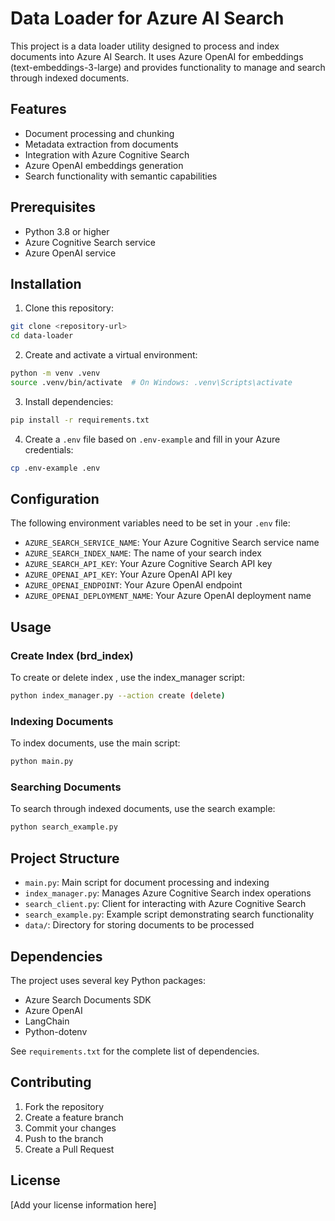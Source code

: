 # Data Loader for Azure AI Search

This project is a data loader utility designed to process and index documents into Azure AI Search. It uses Azure OpenAI for embeddings (text-embeddings-3-large) and provides functionality to manage and search through indexed documents.

## Features

- Document processing and chunking
- Metadata extraction from documents
- Integration with Azure Cognitive Search
- Azure OpenAI embeddings generation
- Search functionality with semantic capabilities

## Prerequisites

- Python 3.8 or higher
- Azure Cognitive Search service
- Azure OpenAI service

## Installation

1. Clone this repository:
```bash
git clone <repository-url>
cd data-loader
```

2. Create and activate a virtual environment:
```bash
python -m venv .venv
source .venv/bin/activate  # On Windows: .venv\Scripts\activate
```

3. Install dependencies:
```bash
pip install -r requirements.txt
```

4. Create a `.env` file based on `.env-example` and fill in your Azure credentials:
```bash
cp .env-example .env
```

## Configuration

The following environment variables need to be set in your `.env` file:

- `AZURE_SEARCH_SERVICE_NAME`: Your Azure Cognitive Search service name
- `AZURE_SEARCH_INDEX_NAME`: The name of your search index
- `AZURE_SEARCH_API_KEY`: Your Azure Cognitive Search API key
- `AZURE_OPENAI_API_KEY`: Your Azure OpenAI API key
- `AZURE_OPENAI_ENDPOINT`: Your Azure OpenAI endpoint
- `AZURE_OPENAI_DEPLOYMENT_NAME`: Your Azure OpenAI deployment name

## Usage

### Create Index (brd_index)

To create or delete index , use the index_manager script:

```bash
python index_manager.py --action create (delete)
```

### Indexing Documents

To index documents, use the main script:

```bash
python main.py
```

### Searching Documents

To search through indexed documents, use the search example:

```bash
python search_example.py
```

## Project Structure

- `main.py`: Main script for document processing and indexing
- `index_manager.py`: Manages Azure Cognitive Search index operations
- `search_client.py`: Client for interacting with Azure Cognitive Search
- `search_example.py`: Example script demonstrating search functionality
- `data/`: Directory for storing documents to be processed

## Dependencies

The project uses several key Python packages:
- Azure Search Documents SDK
- Azure OpenAI
- LangChain
- Python-dotenv

See `requirements.txt` for the complete list of dependencies.

## Contributing

1. Fork the repository
2. Create a feature branch
3. Commit your changes
4. Push to the branch
5. Create a Pull Request

## License

[Add your license information here] 